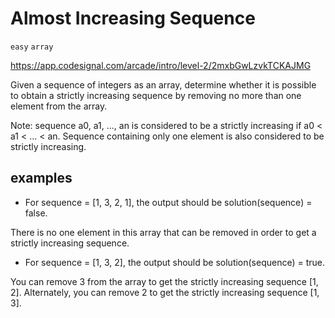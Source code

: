 # Almost Increasing Sequence
`easy` `array`

https://app.codesignal.com/arcade/intro/level-2/2mxbGwLzvkTCKAJMG


Given a sequence of integers as an array, determine whether it is possible to obtain a strictly increasing sequence 
by removing no more than one element from the array.

Note: sequence a0, a1, ..., an is considered to be a strictly increasing if a0 < a1 < ... < an. 
Sequence containing only one element is also considered to be strictly increasing.

## examples
- For sequence = [1, 3, 2, 1], the output should be
  solution(sequence) = false.

There is no one element in this array that can be removed in order to get a strictly increasing sequence.

- For sequence = [1, 3, 2], the output should be
solution(sequence) = true.

You can remove 3 from the array to get the strictly increasing sequence [1, 2]. Alternately, you can remove 2 to get the strictly increasing sequence [1, 3].